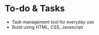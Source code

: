 <h1> To-do & Tasks </h1>

- Task management tool for everyday use
- Build using HTML, CSS, Javascript
